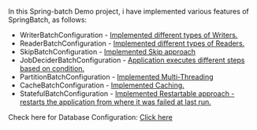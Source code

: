 In this Spring-batch Demo project, i have implemented various features of SpringBatch, as follows:

* WriterBatchConfiguration - <a href="https://github.com/sureshbabk19698/spring-batch-demo/blob/main/src/main/java/com/subabk/writers/WriterBatchConfiguration.java">Implemented different types of Writers.</a>
* ReaderBatchConfiguration - <a href="https://github.com/sureshbabk19698/spring-batch-demo/blob/main/src/main/java/com/subabk/readers/ReaderBatchConfiguration.java">Implemented different types of Readers.</a>
* SkipBatchConfiguration -  <a href="https://github.com/sureshbabk19698/spring-batch-demo/blob/main/src/main/java/com/subabk/skip/SkipBatchConfiguration.java">Implemented Skip approach</a>
* JobDeciderBatchConfiguration - <a href="https://github.com/sureshbabk19698/spring-batch-demo/blob/main/src/main/java/com/subabk/jobdecider/JobDeciderBatchConfiguration.java">Application executes different steps based on condition.</a>
* PartitionBatchConfiguration - <a href="https://github.com/sureshbabk19698/spring-batch-demo/blob/main/src/main/java/com/subabk/partitioner/PartitionerBatchConfiguration.java">Implemented Multi-Threading</a>
* CacheBatchConfiguration - <a href="https://github.com/sureshbabk19698/spring-batch-demo/blob/main/src/main/java/com/subabk/cache/CacheBatchConfiguration.java">Implemented Caching.</a>
* StatefulBatchConfiguration - <a href="https://github.com/sureshbabk19698/spring-batch-demo/blob/main/src/main/java/com/subabk/restart/StatefulBatchConfiguration.java">Implemented Restartable approach - restarts the application from where it was failed at last run.</a>


 Check here for Database Configuration: <a href="https://github.com/sureshbabk19698/spring-batch-demo/blob/main/src/main/java/com/subabk/config/DataSourceConfiguration.java">Click here</a> 

